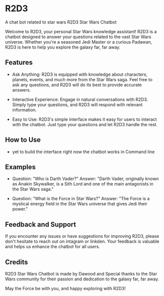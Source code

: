 # R2D3
A chat bot related to star wars
R2D3 Star Wars Chatbot

Welcome to R2D3, your personal Star Wars knowledge assistant! R2D3 is a chatbot designed to answer your questions related to the vast Star Wars universe. Whether you're a seasoned Jedi Master or a curious Padawan, R2D3 is here to help you explore the galaxy far, far away.

## Features

- Ask Anything: R2D3 is equipped with knowledge about characters, planets, events, and much more from the Star Wars saga. Feel free to ask any questions, and R2D3 will do its best to provide accurate answers.

- Interactive Experience: Engage in natural conversations with R2D3. Simply type your questions, and R2D3 will respond with relevant information.

- Easy to Use: R2D3's simple interface makes it easy for users to interact with the chatbot. Just type your questions and let R2D3 handle the rest.

## How to Use
- yet to build the interface right now the chatbot works in Command line
## Examples

- Question: "Who is Darth Vader?"
  Answer: "Darth Vader, originally known as Anakin Skywalker, is a Sith Lord and one of the main antagonists in the Star Wars saga."

- Question: "What is the Force in Star Wars?"
  Answer: "The Force is a mystical energy field in the Star Wars universe that gives Jedi their power."

## Feedback and Support

If you encounter any issues or have suggestions for improving R2D3, please don't hesitate to reach out on intagram or linkden. Your feedback is valuable and helps us enhance the chatbot for all users.

## Credits

R2D3 Star Wars Chatbot is made by Dawood and Special thanks to the Star Wars community for their passion and dedication to the galaxy far, far away.

May the Force be with you, and happy exploring with R2D3!
